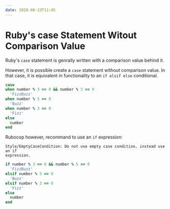 ```yaml
---
date: 2020-08-23T11:45
---
```


# Ruby's case Statement Witout Comparison Value

Ruby's `case` statement is genrally written with a comparison value behind it.

However, it is possible create a `case` statement without comparison value.
In that case, it is equivalent in functionality to an `if elsif else`
conditional.

```ruby
case
when number % 3 == 0 && number % 5 == 0
  'FizzBuzz'
when number % 5 == 0
  'Buzz'
when number % 3 == 0
  'Fizz'
else
  number
end
```

Rubocop however, recommand to use an `if` expression:

```
Style/EmptyCaseCondition: Do not use empty case condition, instead use an if
expression.
```

```ruby
if number % 3 == 0 && number % 5 == 0
  'FizzBuzz'
elsif number % 5 == 0
  'Buzz'
elsif number % 3 == 0
  'Fizz'
else
  number
end
```
